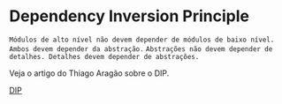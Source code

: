 # Dependency Inversion Principle

``Módulos de alto nível não devem depender de módulos de baixo nível. Ambos devem depender da abstração.``
``Abstrações não devem depender de detalhes. Detalhes devem depender de abstrações.``

Veja o artigo do Thiago Aragão sobre o DIP.

[DIP](https://medium.com/@tbaragao/solid-d-i-p-dependency-inversion-principle-e87527f8d0be)
